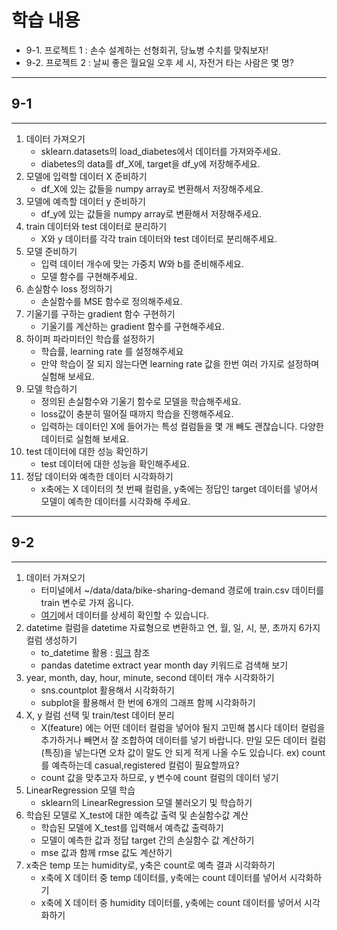# 학습 내용 
- 9-1. 프로젝트 1 : 손수 설계하는 선형회귀, 당뇨병 수치를 맞춰보자!
- 9-2. 프로젝트 2 : 날씨 좋은 월요일 오후 세 시, 자전거 타는 사람은 몇 명?

---

## 9-1

---

1. 데이터 가져오기
	- sklearn.datasets의 load_diabetes에서 데이터를 가져와주세요.
	- diabetes의 data를 df_X에, target을 df_y에 저장해주세요.
2. 모델에 입력할 데이터 X 준비하기
	- df_X에 있는 값들을 numpy array로 변환해서 저장해주세요.
3. 모델에 예측할 데이터 y 준비하기
	- df_y에 있는 값들을 numpy array로 변환해서 저장해주세요.
4. train 데이터와 test 데이터로 분리하기
	- X와 y 데이터를 각각 train 데이터와 test 데이터로 분리해주세요.
5. 모델 준비하기
	- 입력 데이터 개수에 맞는 가중치 W와 b를 준비해주세요.
	- 모델 함수를 구현해주세요.
6. 손실함수 loss 정의하기
	- 손실함수를 MSE 함수로 정의해주세요.
7. 기울기를 구하는 gradient 함수 구현하기
	- 기울기를 계산하는 gradient 함수를 구현해주세요.
8. 하이퍼 파라미터인 학습률 설정하기
	- 학습률, learning rate 를 설정해주세요
	- 만약 학습이 잘 되지 않는다면 learning rate 값을 한번 여러 가지로 설정하며 실험해 보세요.
9. 모델 학습하기
	- 정의된 손실함수와 기울기 함수로 모델을 학습해주세요.
	- loss값이 충분히 떨어질 때까지 학습을 진행해주세요.
	- 입력하는 데이터인 X에 들어가는 특성 컬럼들을 몇 개 빼도 괜찮습니다. 다양한 데이터로 실험해 보세요.
10. test 데이터에 대한 성능 확인하기
	- test 데이터에 대한 성능을 확인해주세요.
11. 정답 데이터와 예측한 데이터 시각화하기
	- x축에는 X 데이터의 첫 번째 컬럼을, y축에는 정답인 target 데이터를 넣어서 모델이 예측한 데이터를 시각화해 주세요.

---

## 9-2

---

1. 데이터 가져오기
	- 터미널에서 ~/data/data/bike-sharing-demand 경로에 train.csv 데이터를 train 변수로 가져 옵니다.
	- [여기](https://www.kaggle.com/c/bike-sharing-demand/data)에서 데이터를 상세히 확인할 수 있습니다.
2. datetime 컬럼을 datetime 자료형으로 변환하고 연, 월, 일, 시, 분, 초까지 6가지 컬럼 생성하기
	- to_datetime 활용 : [링크](https://pandas.pydata.org/pandas-docs/stable/reference/api/pandas.to_datetime.html#pandas.to_datetime) 참조
	- pandas datetime extract year month day 키워드로 검색해 보기
3. year, month, day, hour, minute, second 데이터 개수 시각화하기
	- sns.countplot 활용해서 시각화하기
	- subplot을 활용해서 한 번에 6개의 그래프 함께 시각화하기
4. X, y 컬럼 선택 및 train/test 데이터 분리
	- X(feature) 에는 어떤 데이터 컬럼을 넣어야 될지 고민해 봅시다 데이터 컬럼을 추가하거나 빼면서 잘 조합하여 데이터를 넣기 바랍니다. 만일 모든 데이터 컬럼(특징)을 넣는다면 오차 값이 말도 안 되게 적게 나올 수도 있습니다. ex) count를 예측하는데 casual,registered 컬럼이 필요할까요?
	- count 값을 맞추고자 하므로, y 변수에 count 컬럼의 데이터 넣기
5. LinearRegression 모델 학습
	- sklearn의 LinearRegression 모델 불러오기 및 학습하기
6. 학습된 모델로 X_test에 대한 예측값 출력 및 손실함수값 계산
	- 학습된 모델에 X_test를 입력해서 예측값 출력하기
	- 모델이 예측한 값과 정답 target 간의 손실함수 값 계산하기
	- mse 값과 함께 rmse 값도 계산하기
7. x축은 temp 또는 humidity로, y축은 count로 예측 결과 시각화하기
	- x축에 X 데이터 중 temp 데이터를, y축에는 count 데이터를 넣어서 시각화하기
	- x축에 X 데이터 중 humidity 데이터를, y축에는 count 데이터를 넣어서 시각화하기
